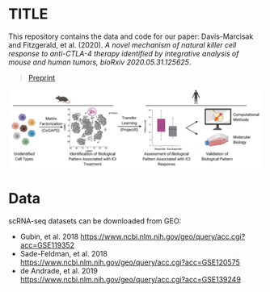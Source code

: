 TITLE
================
This repository contains the data and code for our paper:
Davis-Marcisak and Fitzgerald, et al. (2020). *A novel mechanism of natural killer cell response to anti-CTLA-4 therapy identified by integrative analysis of mouse and human tumors, bioRxiv 2020.05.31.125625*.
> [Preprint](https://www.biorxiv.org/content/10.1101/2020.05.31.125625v1)

![Analysis overview](https://github.com/edavis71/projectR_ICI/blob/master/overview.png)

# Data 
scRNA-seq datasets can be downloaded from GEO:
- Gubin, et al. 2018 https://www.ncbi.nlm.nih.gov/geo/query/acc.cgi?acc=GSE119352
- Sade-Feldman, et al. 2018 https://www.ncbi.nlm.nih.gov/geo/query/acc.cgi?acc=GSE120575
- de Andrade, et al. 2019 https://www.ncbi.nlm.nih.gov/geo/query/acc.cgi?acc=GSE139249
